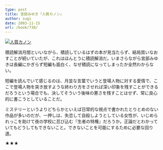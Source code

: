 ```yaml
---
type: post
title: 宮部みゆき『人質カノン』
author: sugi
date: 2003-11-15
url: /book/738/
---
```

<a href="http://www.amazon.co.jp/exec/obidos/ASIN/4167549042/chezsugi-22/ref=nosim/" onclick="_gaq.push(['_trackEvent', 'outbound-article', 'http://www.amazon.co.jp/exec/obidos/ASIN/4167549042/chezsugi-22/ref=nosim/', '']);" name="amazletlink" target="_blank"><img src="http://i2.wp.com/ecx.images-amazon.com/images/I/41YWBBHY29L.SL160.jpg?w=660" alt="人質カノン" class="alignleft" data-recalc-dims="1" /></a>

積読解消月間といいながら、積読しているはずの本が見当たらず、結局買いなおすことが続いていたが、これはほんとうに積読解消だ。いまさらながら宮部みゆきは長編にかぎらず短編も面白く、なぜ積読になってしまったか全然わからない。

短編を読んでいて感じるのは、月並な言葉でいうと登場人物に対する愛情で、ここで登場人物を突き放すような終わり方をさせれば深い印象を残すことができるだろうという場合でも、決してそういう後味の悪さを残すことはせず、常に良心的に書こうとしていることだ。

ミステリーというよりどちらかといえば日常的な視点で書かれたとりとめのない作品が多いのだが、一押しは、失恋して自殺しようとしている女性が、いじめられっこを助けて夜の学校に忍び込む『生者の特権』だろうか。正論だとわかっていてもどうしてもできないこと。できないことを可能にするために必要な回り道。

★★★

